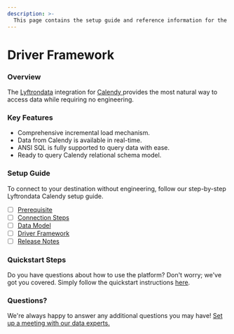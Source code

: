```yaml
---
description: >-
  This page contains the setup guide and reference information for the Calendy source connector.
---
```


# Driver Framework

### Overview

The [Lyftrondata](https://www.lyftrondata.com/) integration for [Calendy](https://www.lyftrondata.com/integration/business-analytics/calendly/)[ ](https://www.lyftrondata.com/integration/calendy/)provides the most natural way to access data while requiring no engineering.

### Key Features

* Comprehensive incremental load mechanism.
* Data from Calendy is available in real-time.&#x20;
* ANSI SQL is fully supported to query data with ease.
* Ready to query Calendy relational schema model.

### Setup Guide

To connect to your destination without engineering, follow our step-by-step Lyftrondata Calendy setup guide.

* [ ] [Prerequisite](../../business-analytics/calendy/prerequisite.md)
* [ ] [Connection Steps](../../business-analytics/calendy/connection-steps.md)
* [ ] [Data Model](../../business-analytics/calendy/data-model/)
* [ ] [Driver Framework](../../business-analytics/calendy/driver-framework/)
* [ ] [Release Notes](../../business-analytics/calendy/release-notes.md)

### Quickstart Steps

Do you have questions about how to use the platform? Don't worry; we've got you covered. Simply follow the quickstart instructions [here](../../../quickstart-steps.md).

### Questions? <a href="#questions" id="questions"></a>

We're always happy to answer any additional questions you may have! [Set up a meeting with our data experts.](https://www.lyftrondata.com/book-a-meeting/)


